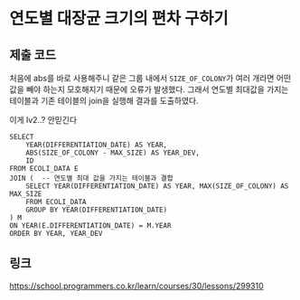 
# 연도별 대장균 크기의 편차 구하기 

## 제출 코드

처음에 abs를 바로 사용해주니 같은 그룹 내에서 `SIZE_OF_COLONY`가 여러 개라면 어떤 값을 빼야 하는지 모호해지기 때문에 오류가 발생했다.
그래서 연도별 최대값을 가지는 테이블과 기존 테이블의 join을 실행해 결과를 도출하였다.


이게 lv2..? 안믿긴다

```mysql
SELECT 
    YEAR(DIFFERENTIATION_DATE) AS YEAR, 
    ABS(SIZE_OF_COLONY - MAX_SIZE) AS YEAR_DEV,
    ID
FROM ECOLI_DATA E
JOIN (  -- 연도별 최대 값을 가지는 테이블과 결합
    SELECT YEAR(DIFFERENTIATION_DATE) AS YEAR, MAX(SIZE_OF_COLONY) AS MAX_SIZE
    FROM ECOLI_DATA
    GROUP BY YEAR(DIFFERENTIATION_DATE)
) M
ON YEAR(E.DIFFERENTIATION_DATE) = M.YEAR
ORDER BY YEAR, YEAR_DEV
```

## 링크
https://school.programmers.co.kr/learn/courses/30/lessons/299310
